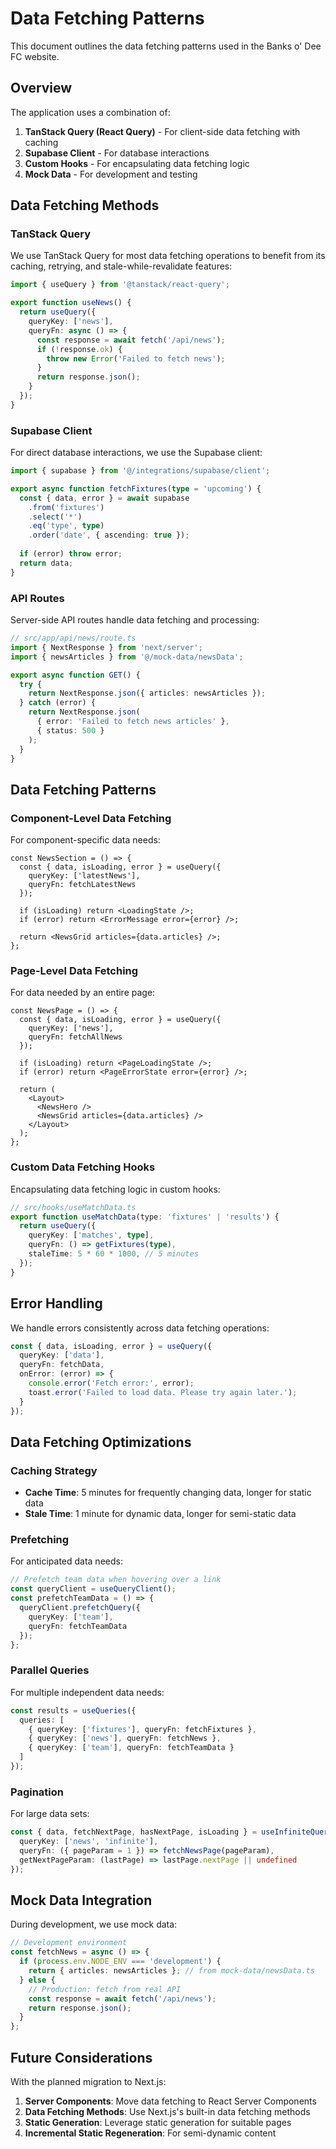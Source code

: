 
# Data Fetching Patterns

This document outlines the data fetching patterns used in the Banks o' Dee FC website.

## Overview

The application uses a combination of:

1. **TanStack Query (React Query)** - For client-side data fetching with caching
2. **Supabase Client** - For database interactions
3. **Custom Hooks** - For encapsulating data fetching logic
4. **Mock Data** - For development and testing

## Data Fetching Methods

### TanStack Query

We use TanStack Query for most data fetching operations to benefit from its caching, retrying, and stale-while-revalidate features:

```typescript
import { useQuery } from '@tanstack/react-query';

export function useNews() {
  return useQuery({
    queryKey: ['news'],
    queryFn: async () => {
      const response = await fetch('/api/news');
      if (!response.ok) {
        throw new Error('Failed to fetch news');
      }
      return response.json();
    }
  });
}
```

### Supabase Client

For direct database interactions, we use the Supabase client:

```typescript
import { supabase } from '@/integrations/supabase/client';

export async function fetchFixtures(type = 'upcoming') {
  const { data, error } = await supabase
    .from('fixtures')
    .select('*')
    .eq('type', type)
    .order('date', { ascending: true });
    
  if (error) throw error;
  return data;
}
```

### API Routes

Server-side API routes handle data fetching and processing:

```typescript
// src/app/api/news/route.ts
import { NextResponse } from 'next/server';
import { newsArticles } from '@/mock-data/newsData';

export async function GET() {
  try {
    return NextResponse.json({ articles: newsArticles });
  } catch (error) {
    return NextResponse.json(
      { error: 'Failed to fetch news articles' },
      { status: 500 }
    );
  }
}
```

## Data Fetching Patterns

### Component-Level Data Fetching

For component-specific data needs:

```tsx
const NewsSection = () => {
  const { data, isLoading, error } = useQuery({
    queryKey: ['latestNews'],
    queryFn: fetchLatestNews
  });
  
  if (isLoading) return <LoadingState />;
  if (error) return <ErrorMessage error={error} />;
  
  return <NewsGrid articles={data.articles} />;
};
```

### Page-Level Data Fetching

For data needed by an entire page:

```tsx
const NewsPage = () => {
  const { data, isLoading, error } = useQuery({
    queryKey: ['news'],
    queryFn: fetchAllNews
  });
  
  if (isLoading) return <PageLoadingState />;
  if (error) return <PageErrorState error={error} />;
  
  return (
    <Layout>
      <NewsHero />
      <NewsGrid articles={data.articles} />
    </Layout>
  );
};
```

### Custom Data Fetching Hooks

Encapsulating data fetching logic in custom hooks:

```typescript
// src/hooks/useMatchData.ts
export function useMatchData(type: 'fixtures' | 'results') {
  return useQuery({
    queryKey: ['matches', type],
    queryFn: () => getFixtures(type),
    staleTime: 5 * 60 * 1000, // 5 minutes
  });
}
```

## Error Handling

We handle errors consistently across data fetching operations:

```typescript
const { data, isLoading, error } = useQuery({
  queryKey: ['data'],
  queryFn: fetchData,
  onError: (error) => {
    console.error('Fetch error:', error);
    toast.error('Failed to load data. Please try again later.');
  }
});
```

## Data Fetching Optimizations

### Caching Strategy

- **Cache Time**: 5 minutes for frequently changing data, longer for static data
- **Stale Time**: 1 minute for dynamic data, longer for semi-static data

### Prefetching

For anticipated data needs:

```typescript
// Prefetch team data when hovering over a link
const queryClient = useQueryClient();
const prefetchTeamData = () => {
  queryClient.prefetchQuery({
    queryKey: ['team'],
    queryFn: fetchTeamData
  });
};
```

### Parallel Queries

For multiple independent data needs:

```typescript
const results = useQueries({
  queries: [
    { queryKey: ['fixtures'], queryFn: fetchFixtures },
    { queryKey: ['news'], queryFn: fetchNews },
    { queryKey: ['team'], queryFn: fetchTeamData }
  ]
});
```

### Pagination

For large data sets:

```typescript
const { data, fetchNextPage, hasNextPage, isLoading } = useInfiniteQuery({
  queryKey: ['news', 'infinite'],
  queryFn: ({ pageParam = 1 }) => fetchNewsPage(pageParam),
  getNextPageParam: (lastPage) => lastPage.nextPage || undefined
});
```

## Mock Data Integration

During development, we use mock data:

```typescript
// Development environment
const fetchNews = async () => {
  if (process.env.NODE_ENV === 'development') {
    return { articles: newsArticles }; // from mock-data/newsData.ts
  } else {
    // Production: fetch from real API
    const response = await fetch('/api/news');
    return response.json();
  }
};
```

## Future Considerations

With the planned migration to Next.js:

1. **Server Components**: Move data fetching to React Server Components
2. **Data Fetching Methods**: Use Next.js's built-in data fetching methods
3. **Static Generation**: Leverage static generation for suitable pages
4. **Incremental Static Regeneration**: For semi-dynamic content
